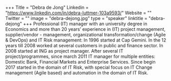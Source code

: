 +++
Title = "Debra de Jong"
Linkedin = "https://www.linkedin.com/in/debra-luttmer-103a9593/"
Website = ""
Twitter = ""
image = "debra-dejong.jpg"
type = "speaker"
linktitle = "debra-dejong"
+++
Professional (IT) manager with an university degree in Economics and more than 20 years’ experience in (IT) project management, supplier/vendor - management, organizational transformation/change (Agile & DevOps) and IT Risk management:
In 1996 started at Cap Gemini. In the 12 years till 2008 worked at several customers in public and finance sector.
In 2008 started at ING as project manager. After several IT project/programmes, since march 2011 IT manager for multiple entities: Domestic Bank, Financial Markets and Enterprise Services.
Since begin 2017 started in the domain of IT Risk, with special focus on IT Change management (Agile based) and automation in the domain of IT Risk.

